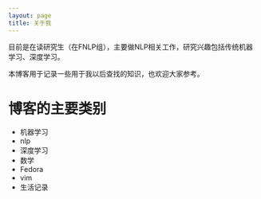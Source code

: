 ```yaml
---
layout: page
title: 关于我 
---
```


目前是在读研究生（在FNLP组），主要做NLP相关工作，研究兴趣包括传统机器学习、深度学习。

本博客用于记录一些用于我以后查找的知识，也欢迎大家参考。


# 博客的主要类别

- 机器学习
- nlp
- 深度学习
- 数学
- Fedora
- vim
- 生活记录
